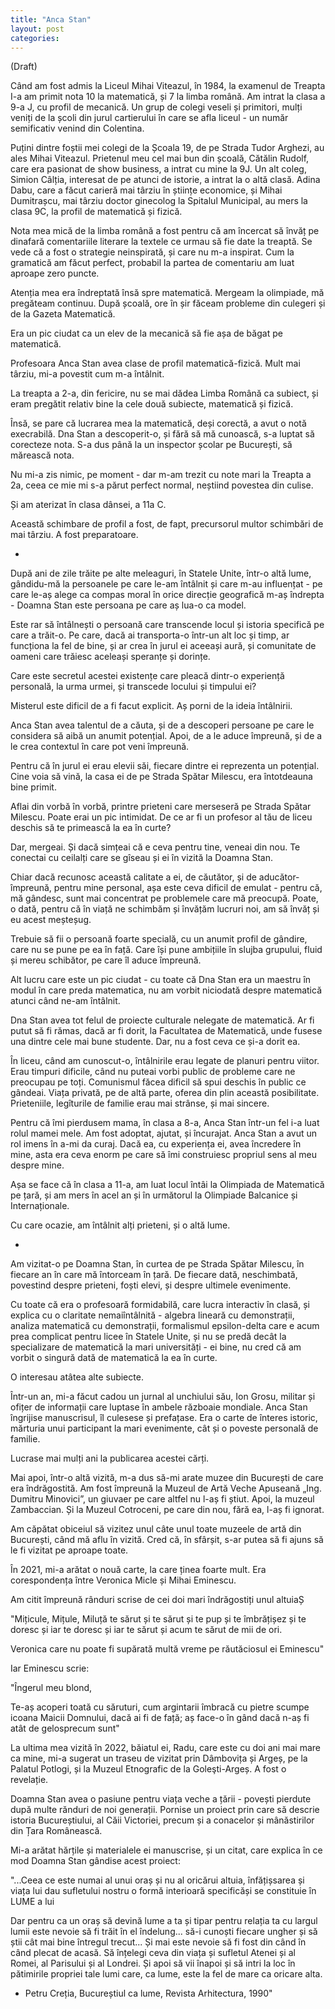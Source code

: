 ```yaml
---
title: "Anca Stan"
layout: post
categories: 
---
```

(Draft)

Când am fost admis la Liceul Mihai Viteazul, în 1984, la examenul de Treapta I-a am primit nota 10 la matematică, și 7 la limba română. Am intrat la clasa a 9-a J, cu profil de mecanică. Un grup de colegi veseli și primitori, mulți veniți de la școli din jurul cartierului în care se afla liceul - un număr semificativ venind din Colentina.

Puțini dintre foștii mei colegi de la Școala 19, de pe Strada Tudor Arghezi, au ales Mihai Viteazul. Prietenul meu cel mai bun din școală, Cătălin Rudolf, care era pasionat de show business, a intrat cu mine la 9J. Un alt coleg, Simion Câlția, interesat de pe atunci de istorie, a intrat la o altă clasă. Adina Dabu, care a făcut carieră mai târziu în științe economice, și Mihai Dumitrașcu, mai târziu doctor ginecolog la Spitalul Municipal, au mers la clasa 9C, la profil de matematică și fizică.

Nota mea mică de la limba română a fost pentru că am încercat să învăț pe dinafară comentariile literare la textele ce urmau să fie date la treaptă. Se vede că a fost o strategie neinspirată, și care nu m-a inspirat. Cum la gramatică am făcut perfect, probabil la partea de comentariu am luat aproape zero puncte.

Atenția mea era îndreptată însă spre matematică. Mergeam la olimpiade, mă pregăteam continuu. După școală, ore în șir făceam probleme din culegeri și de la Gazeta Matematică.

Era un pic ciudat ca un elev de la mecanică să fie așa de băgat pe matematică.

Profesoara Anca Stan avea clase de profil matematică-fizică. Mult mai târziu, mi-a povestit cum m-a întâlnit.

La treapta a 2-a, din fericire, nu se mai dădea Limba Română ca subiect, și eram pregătit relativ bine la cele două subiecte, matematică și fizică.

Însă, se pare că lucrarea mea la matematică, deși corectă, a avut o notă execrabilă. Dna Stan a descoperit-o, și fără să mă cunoască, s-a luptat să corecteze nota. S-a dus până la un inspector școlar pe București, să mărească nota.

Nu mi-a zis nimic, pe moment - dar m-am trezit cu note mari la Treapta a 2a, ceea ce mie mi s-a părut perfect normal, neștiind povestea din culise.

Și am aterizat în clasa dânsei, a 11a C.

Această schimbare de profil a fost, de fapt, precursorul multor schimbări de mai târziu. A fost preparatoare.

*

După ani de zile trăite pe alte meleaguri, în Statele Unite, într-o altă lume, gândidu-mă la persoanele pe care le-am întâlnit și care m-au influențat - pe care le-aș alege ca compas moral în orice direcție geografică m-aș îndrepta - Doamna Stan este persoana pe care aș lua-o ca model.

Este rar să întâlnești o persoană care transcende locul și istoria specifică pe care a trăit-o. Pe care, dacă ai transporta-o într-un alt loc și timp, ar funcționa la fel de bine, și ar crea în jurul ei aceeași aură, și comunitate de oameni care trăiesc aceleași speranțe și dorințe.

Care este secretul acestei existențe care pleacă dintr-o experiență personală, la urma urmei, și transcede locului și timpului ei?

Misterul este dificil de a fi facut explicit. Aș porni de la ideia întâlnirii.

Anca Stan avea talentul de a căuta, și de a descoperi persoane pe care le considera să aibă un anumit potențial. Apoi, de a le aduce împreună, și de a le crea contextul în care pot veni împreună.

Pentru că în jurul ei erau elevii săi, fiecare dintre ei reprezenta un potențial. Cine voia să vină, la casa ei de pe Strada Spătar Milescu, era întotdeauna bine primit.

Aflai din vorbă în vorbă, printre prieteni care merseseră pe Strada Spătar Milescu. Poate erai un pic intimidat. De ce ar fi un profesor al tău de liceu deschis să te primească la ea în curte?

Dar, mergeai. Și dacă simțeai că e ceva pentru tine, veneai din nou. Te conectai cu ceilalți care se gîseau și ei în vizită la Doamna Stan.

Chiar dacă recunosc această calitate a ei, de căutător, și de aducător-împreună, pentru mine personal, așa este ceva dificil de emulat - pentru că, mă gândesc, sunt mai concentrat pe problemele care mă preocupă. Poate, o dată, pentru că în viață ne schimbăm și învățăm lucruri noi, am să învăț și eu acest meșteșug.

Trebuie să fii o persoană foarte specială, cu un anumit profil de gândire, care nu se pune pe ea în față. Care își pune ambițiile în slujba grupului, fluid și mereu schibător, pe care îl aduce împreună.

Alt lucru care este un pic ciudat - cu toate că Dna Stan era un maestru în modul în care preda matematica, nu am vorbit niciodată despre matematică atunci când ne-am întâlnit.

Dna Stan avea tot felul de proiecte culturale nelegate de matematică. Ar fi putut să fi rămas, dacă ar fi dorit, la Facultatea de Matematică, unde fusese una dintre cele mai bune studente. Dar, nu a fost ceva ce și-a dorit ea.

În liceu, când am cunoscut-o, întâlnirile erau legate de planuri pentru viitor. Erau timpuri dificile, când nu puteai vorbi public de probleme care ne preocupau pe toți. Comunismul făcea dificil să spui deschis în public ce gândeai. Viața privată, pe de altă parte, oferea din plin această posibilitate. Prieteniile, legîturile de familie erau mai strânse, și mai sincere.

Pentru că îmi pierdusem mama, în clasa a 8-a, Anca Stan într-un fel i-a luat rolul mamei mele. Am fost adoptat, ajutat, și încurajat. Anca Stan a avut un rol imens în a-mi da curaj. Dacă ea, cu experiența ei, avea încredere în mine, asta era ceva enorm pe care să îmi construiesc propriul sens al meu despre mine.

Așa se face că în clasa a 11-a, am luat locul întâi la Olimpiada de Matematică pe țară, și am mers în acel an și în următorul la Olimpiade Balcanice și Internaționale.

Cu care ocazie, am întâlnit alți prieteni, și o altă lume.

*

Am vizitat-o pe Doamna Stan, în curtea de pe Strada Spătar Milescu, în fiecare an în care mă întorceam în țară. De fiecare dată, neschimbată, povestind despre prieteni, foști elevi, și despre ultimele evenimente.

Cu toate că era o profesoară formidabilă, care lucra interactiv în clasă, și explica cu o claritate nemaiîntâlnită - algebra lineară cu demonstrații, analiza matematică cu demonstrații, formalismul epsilon-delta care e acum prea complicat pentru licee în Statele Unite, și nu se predă decât la specializare de matematică la mari universități - ei bine, nu cred că am vorbit o singură dată de matematică la ea în curte.

O interesau atâtea alte subiecte.

Într-un an, mi-a făcut cadou un jurnal al unchiului său, Ion Grosu, militar și ofițer de informații care luptase în ambele războaie mondiale. Anca Stan îngrijise manuscrisul, îl culesese și prefațase. Era o carte de înteres istoric, mărturia unui participant la mari evenimente, cât și o poveste personală de familie.

Lucrase mai mulți ani la publicarea acestei cărți.

Mai apoi, într-o altă vizită, m-a dus să-mi arate muzee din București de care era îndrăgostită. Am fost împreună la Muzeul de Artă Veche Apuseană „Ing. Dumitru Minovici”, un giuvaer pe care altfel nu l-aș fi știut. Apoi, la muzeul Zambaccian. Și la Muzeul Cotroceni, pe care din nou, fără ea, l-aș fi ignorat.

Am căpătat obiceiul să vizitez unul câte unul toate muzeele de artă din București, când mă aflu în vizită. Cred că, în sfârșit, s-ar putea să fi ajuns să le fi vizitat pe aproape toate.

În 2021, mi-a arătat o nouă carte, la care ținea foarte mult. Era corespondența între Veronica Micle și Mihai Eminescu.

Am citit împreună rânduri scrise de cei doi mari îndrăgostiți unul altuiaȘ

"Mițicule, Mițule, Miluță te sărut și te sărut și te pup și te îmbrățișez și te doresc și iar te doresc și iar te sărut și acum te sărut de mii de ori.

Veronica care nu poate fi supărată multă vreme pe răutăciosul ei Eminescu"

Iar Eminescu scrie:

"Îngerul meu blond, 

Te-aș acoperi toată cu săruturi, cum argintarii îmbracă cu pietre scumpe icoana Maicii Domnului, dacă ai fi de față; aș face-o în gând dacă n-aș fi atât de gelosprecum sunt"

La ultima mea vizită în 2022, băiatul ei, Radu, care este cu doi ani mai mare ca mine, mi-a sugerat un traseu de vizitat prin Dâmbovița și Argeș, pe la Palatul Potlogi, și la Muzeul Etnografic de la Goleşti-Argeș. A fost o revelație.

Doamna Stan avea o pasiune pentru viața veche a țării - povești pierdute după multe rănduri de noi generații. Pornise un proiect prin care să descrie istoria Bucureștiului, al Căii Victoriei, precum și a conacelor și mânăstirilor din Țara Românească.

Mi-a arătat hărțile și materialele ei manuscrise, și un citat, care explica în ce mod Doamna Stan gândise acest proiect:

"...Ceea ce este numai al unui oraș și nu al oricărui altuia, înfățișsarea și viața lui dau sufletului nostru o formă interioară specificăși se constituie în LUME a lui

Dar pentru ca un oraș să devină lume a ta și tipar pentru relația ta cu largul lumii este nevoie să fi trăit în el îndelung... să-i cunoști fiecare ungher și să știi cât mai bine întregul trecut... Și mai este nevoie să fi fost din când în când plecat de acasă. Să înțelegi ceva din viața și sufletul Atenei și al Romei, al Parisului și al Londrei. Și apoi să vii înapoi și să intri la loc în pătimirile propriei tale lumi care, ca lume, este la fel de mare ca oricare alta. 

- Petru Creția, Bucureștiul ca lume, Revista Arhitectura, 1990"
